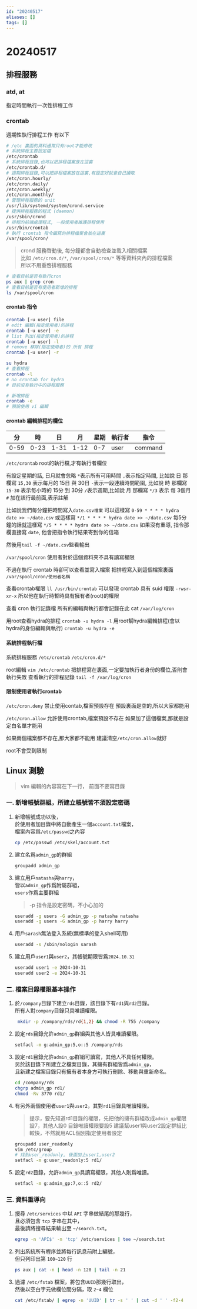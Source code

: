 ```yaml
---
id: "20240517"
aliases: []
tags: []
---
```


# 20240517

## 排程服務

### atd, at

指定時間執行一次性排程工作

### crontab

週期性執行排程工作
有以下

```sh
# /etc 裏面的資料通常只有root才能修改
# 系統排程主要設定檔
/etc/crontab
# 系統排程目錄,也可以把排程檔案放在這裏
/etc/crontab.d/
# 週期排程目錄,可以把排程檔案放在這裏,有設定好就會自己讀取
/etc/cron.hourly/
/etc/cron.daily/
/etc/cron.weekly/
/etc/cron.monthly/
# 管理排程服務的 unit
/usr/lib/systemd/system/crond.service
# 提供排程服務的程式 (daemon)
/usr/sbin/crond
# 排程的前端處理程式, 一般使用者維護排程使用
/usr/bin/crontab
# 執行 crontab 指令編寫的排程檔案會放在這裏
/var/spool/cron/
```

> crond 服務啓動後, 每分鐘都會自動檢查並載入相關檔案  
> 比如 `/etc/cron.d/*`, `/var/spool/cron/*` 等等資料夾內的排程檔案  
> 所以不用重啓排程服務

```sh
# 查看目前是否有執行cron
ps aux | grep cron
# 查看目前是否有使用者新增的排程
ls /var/spool/cron
```

#### crontab 指令

```sh
crontab [-u user] file
# edit 編輯(指定使用者)的排程
crontab [-u user] -e
# list 列出(指定使用者)的排程
crontab [-u user] -l
# remove 移除(指定使用者)的 所有 排程
crontab [-u user] -r
```

```sh
su hydra
# 查看排程
crontab -l
# no crontab for hydra
# 目前沒有執行中的排程服務

# 新增排程
crontab -e
# 預設使用 vi 編輯
```

#### crontab 編輯排程的欄位

| 分   | 時   | 日   | 月   | 星期 | 執行者 | 指令    |
| ---- | ---- | ---- | ---- | ---- | ------ | ------- |
| 0-59 | 0-23 | 1-31 | 1-12 | 0-7  | user   | command |

`/etc/crontab` root的執行檔,才有執行者欄位

有設定星期的話, 日月就會忽略
`*`表示所有可用時間
`,`表示指定時間, 比如說 日 那欄寫 `15,30` 表示每月的 15日 與 30日
`-`表示一段連續時間範圍, 比如說 時 那欄寫 `15-30` 表示每小時的 15分 到 30分
`/`表示週期,比如說 月 那欄寫 `*/3` 表示 每 3個月
`#` 加在該行最前面,表示註解

比如說我們每分鐘把時間寫入`date.csv檔案`
可以這樣寫
`0-59 * * * * hydra date >> ~/date.csv`
或這樣寫
`*/1 * * * * hydra date >> ~/date.csv`
每5分鐘的話就這樣寫
`*/5 * * * * hydra date >> ~/date.csv`
如果沒有重導, 指令那欄直接寫 `date`, 他會把指令執行結果寄到你的信箱

然後用`tail -f ~/date.csv`監看輸出

`/var/spool/cron`
使用者對於這個資料夾不具有讀寫權限

不過在執行 crontab 時卻可以查看並寫入檔案
把排程寫入到這個檔案裏面
`/var/spool/cron/使用者名稱`

查看crontab權限
`ll /usr/bin/crontab`
可以發現 crontab 具有 suid 權限
`-rwsr-xr-x`
所以他在執行時暫時具有擁有者(root)的權限

查看 cron 執行記錄檔
所有的編輯與執行都會記錄在此
cat `/var/log/cron`

用root查看hydra的排程
`crontab -u hydra -l`
用root幫hydra編輯排程(會以hydra的身份編輯與執行)
`crontab -u hydra -e`

#### 系統排程執行檔

系統排程服務
`/etc/crontab`
`/etc/cron.d/*`

root編輯
`vim /etc/crontab`
把排程寫在裏面,一定要加執行者身份的欄位,否則會執行失敗
查看執行的排程記錄 `tail -f /var/log/cron`

#### 限制使用者執行crontab

`/etc/cron.deny`
禁止使用contab,檔案預設存在
預設裏面是空的,所以大家都能用

`/etc/cron.allow`
允許使用crontab,檔案預設不存在
如果加了這個檔案,那就是設定白名單才能用

如果兩個檔案都不存在,那大家都不能用
建議清空`/etc/cron.allow`就好

root不會受到限制

## Linux 測驗

> vim 編輯的內容寫在下一行， 前面不要寫目錄

### 一. 新增帳號群組，所建立帳號皆不須設定密碼

1. 新增帳號成功以後，  
   於使用者加目錄中將自動產生一個`account.txt`檔案，  
   檔案內容爲`/etc/passwd`之內容

    ```sh
    cp /etc/passwd /etc/skel/account.txt
    ```

2. 建立名爲`admin_gp`的群組
    ```sh
    groupadd admin_gp
    ```
3. 建立用戶`natasha`與`harry`，  
   皆以`admin_gp`作爲附屬群組，  
   `users`作爲主要群組

    > -p 指令是設定密碼，不小心加的

    ```sh
    useradd -g users -G admin_gp -p natasha natasha
    useradd -g users -G admin_gp -p harry harry
    ```

4. 用戶`sarash`無法登入系統(無標準的登入shell可用)
    ```sh
    useradd -s /sbin/nologin sarash
    ```
5. 建立用戶`user1`與`user2`，其帳號期限皆爲`2024.10.31`
    ```sh
    useradd user1 -e 2024-10-31
    useradd user2 -e 2024-10-31
    ```

### 二. 檔案目錄權限基本操作

1. 於`/company`目錄下建立`rds`目錄，該目錄下有`rd1`與`rd2`目錄。  
   所有人對`company`目錄只具唯讀權限。
    ```sh
     mkdir -p /company/rds/rd{1,2} && chmod -R 755 /company
    ```
2. 設定`rds`目錄允許`admin_gp`群組與其他人皆具唯讀權限。

    ```sh
    setfacl -m g:admin_gp:5,o::5 /company/rds
    ```

3. 設定`rd1`目錄允許`admin_gp`群組可讀寫，其他人不具任何權限。  
   另於該目錄下所建立之檔案目錄，其擁有群組皆爲`admin_gp`，  
   且新建之檔案目錄只有擁有者本身方可執行刪除、移動與重新命名。

    ```sh
    cd /company/rds
    chgrp admin_gp rd1/
    chmod -Rv 3770 rd1/
    ```

4. 有另外兩個使用者`user1`與`user2`，其對`rd1`目錄具唯讀權限。

    > 提示，要先知道rd1目錄的權限，先把他的擁有群組改成`admin_gp`權限設7，其他人設0
    > 目錄唯讀權限要設5
    > 建議幫user1與user2設定群組比較快，不然就用ACL個別指定使用者設定

    ```sh
    groupadd user_readonly
    vim /etc/group
    # 找到user_readonly, 後面加上user1,user2
    setfacl -m g:user_readonly:5 rd1/
    ```

5. 設定`rd2`目錄，允許`admin_gp`具讀寫權限，其他人則爲唯讀。
    ```sh
    setfacl -m g:admin_gp:7,o::5 rd2/
    ```

### 三. 資料重導向

1. 搜尋 `/etc/services` 中以 `API` 字串做結尾的那幾行，  
   且必須包含 `tcp` 字串在其中，  
   最後請將搜尋結果輸出至 `~/search.txt`。
    ```sh
    egrep -n 'API$' -n 'tcp' /etc/services | tee ~/search.txt
    ```
2. 列出系統所有程序並將每行訊息前附上編號，  
   但只列印出第 `100~120` 行
    ```sh
    ps aux | cat -n | head -n 120 | tail -n 21
    ```
3. 過濾 `/etc/fstab` 檔案，將包含`UUID`那幾行取出，  
   然後以空白字元做欄位間分隔，取 `2~4` 欄位
    ```sh
    cat /etc/fstab/ | egrep -n 'UUID' | tr -s ' ' | cut -d ' ' -f2-4
    ```
